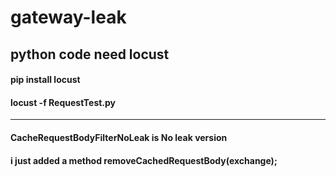 # gateway-leak

## python code need locust

#### pip install locust
#### locust -f RequestTest.py
----

#### CacheRequestBodyFilterNoLeak is No leak version 
#### i just added a method removeCachedRequestBody(exchange);
